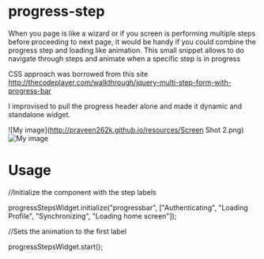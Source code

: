 progress-step
=============

When you page is like a wizard or if you screen is performing multiple steps before proceeding to next page, it would be handy if you could combine the progress step and loading like animation. This small snippet allows to do navigate through steps and animate when a specific step is in progress

CSS approach was borrowed from this site http://thecodeplayer.com/walkthrough/jquery-multi-step-form-with-progress-bar

I improvised to pull the progress header alone and made it dynamic and standalone widget.

![My image](http://praveen262k.github.io/resources/Screen Shot 2.png)
![My image](http://praveen262k.github.io/resources/Screen%20Shot.png)

Usage
=============

//Initialize the component with the step labels

progressStepsWidget.initialize("progressbar",
                ["Authenticating", "Loading Profile", "Synchronizing", "Loading home screen"]);

//Sets the animation to the first label

progressStepsWidget.start();
